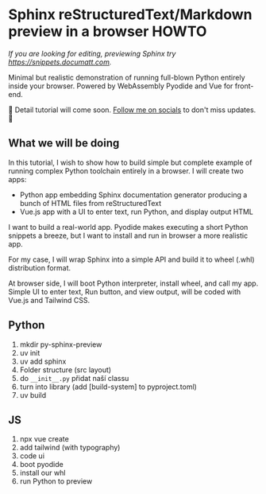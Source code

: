 # Sphinx reStructuredText/Markdown preview in a browser HOWTO

_If you are looking for editing, previewing Sphinx try https://snippets.documatt.com._

Minimal but realistic demonstration of running full-blown Python entirely inside your browser. Powered by WebAssembly Pyodide and Vue for front-end.

🚧 Detail tutorial will come soon. [Follow me on socials](https://liborjelinek.github.io) to don't miss updates. 🚧

## What we will be doing

In this tutorial, I wish to show how to build simple but complete example of running complex Python toolchain entirely in a browser. I will create two apps:

- Python app embedding Sphinx documentation generator producing a bunch of HTML files from reStructuredText
- Vue.js app with a UI to enter text, run Python, and display output HTML

I want to build a real-world app. Pyodide makes executing a short Python snippets a breeze, but I want to install and run in browser a more realistic app.

For my case, I will wrap Sphinx into a simple API and build it to wheel (.whl) distribution format.

At browser side, I will boot Python interpreter, install wheel, and call my app. Simple UI to enter text, Run button, and view output, will be coded with Vue.js and Tailwind CSS.

## Python

1. mkdir py-sphinx-preview
2. uv init
3. uv add sphinx
4. Folder structure (src layout)
5. do `__init__.py` přidat naší classu
6. turn into library (add [build-system] to pyproject.toml)
7. uv build

## JS

1. npx vue create
2. add tailwind (with typography)
3. code ui
4. boot pyodide
5. install our whl
6. run Python to preview